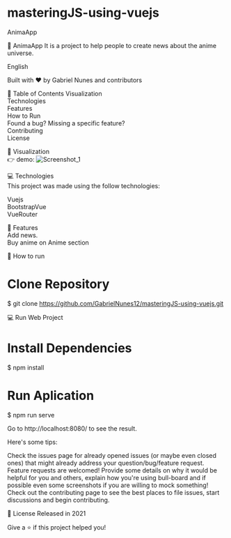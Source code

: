 # masteringJS-using-vuejs

AnimaApp

🚀 AnimaApp It is a project to help people to create news about the anime universe.

English 

Built with ❤︎ by Gabriel Nunes and contributors

📌 Table of Contents
Visualization <br/>
Technologies <br/>
Features <br/>
How to Run <br/>
Found a bug? Missing a specific feature? <br/>
Contributing <br/>
License <br/>

👀 Visualization <br/>
👉 demo: ![Screenshot_1](https://user-images.githubusercontent.com/48297244/119278101-8f475680-bbf9-11eb-8311-ea00f9dab941.png)


💻 Technologies <br/>
This project was made using the follow technologies:

Vuejs <br/>
BootstrapVue <br/>
VueRouter <br/>

🚀 Features <br/>
Add news. <br/>
Buy anime on Anime section <br/>

👷 How to run <br/>
# Clone Repository <br/>
$ git clone https://github.com/GabrielNunes12/masteringJS-using-vuejs.git

💻 Run Web Project <br/>
# Install Dependencies <br/>
$ npm install <br/>

# Run Aplication <br/>
$ npm run serve <br/>

Go to http://localhost:8080/ to see the result.


Here's some tips:

Check the issues page for already opened issues (or maybe even closed ones) that might already address your question/bug/feature request.
Feature requests are welcomed! Provide some details on why it would be helpful for you and others, explain how you're using bull-board and if possible even some screenshots if you are willing to mock something!
Check out the contributing page to see the best places to file issues, start discussions and begin contributing.

📕 License
Released in 2021

Give a ⭐️ if this project helped you!
